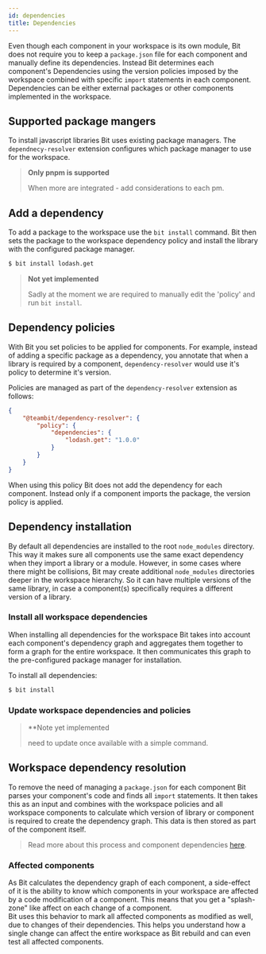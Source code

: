 ```yaml
---
id: dependencies
title: Dependencies
---
```


Even though each component in your workspace is its own module, Bit does not require you to keep a `package.json` file for each component and manually define its dependencies. Instead Bit determines each component's Dependencies using the version policies imposed by the workspace combined with specific `import` statements in each component. Dependencies can be either external packages or other components implemented in the workspace.

## Supported package mangers

To install javascript libraries Bit uses existing package managers. The `dependnecy-resolver` extension configures which package manager to use for the workspace.

> **Only pnpm is supported**
>
> When more are integrated - add considerations to each pm.

## Add a dependency

To add a package to the workspace use the `bit install` command. Bit then sets the package to the workspace dependency policy and install the library with the configured package manager.

```sh
$ bit install lodash.get
```

> **Not yet implemented**
>
> Sadly at the moment we are required to manually edit the 'policy' and run `bit install`.

## Dependency policies

With Bit you set policies to be applied for components. For example, instead of adding a specific package as a dependency, you annotate that when a library is required by a component, `dependency-resolver` would use it's policy to determine it's version.

Policies are managed as part of the `dependency-resolver` extension as follows:

```json
{
    "@teambit/dependency-resolver": {
        "policy": {
            "dependencies": {
                "lodash.get": "1.0.0"
            }
        }
    }
}
```

When using this policy Bit does not add the dependency for each component. Instead only if a component imports the package, the version policy is applied.

## Dependency installation

By default all dependencies are installed to the root `node_modules` directory. This way it makes sure all components use the same exact dependency when they import a library or a module. However, in some cases where there might be collisions, Bit may create additional `node_modules` directories deeper in the workspace hierarchy. So it can have multiple versions of the same library, in case a component(s) specifically requires a different version of a library.

### Install all workspace dependencies

When installing all dependencies for the workspace Bit takes into account each component's dependency graph and aggregates them together to form a graph for the entire workspace. It then communicates this graph to the pre-configured package manager for installation.

To install all dependencies:

```sh
$ bit install
```

### Update workspace dependencies and policies

> **Note yet implemented
>
> need to update once available with a simple command.

## Workspace dependency resolution

To remove the need of managing a `package.json` for each component Bit parses your component's code and finds all `import` statements. It then takes this as an input and combines with the workspace policies and all workspace components to calculate which version of library or component is required to create the dependency graph. This data is then stored as part of the component itself.

> Read more about this process and component dependencies [here](TODO).

### Affected components

As Bit calculates the dependency graph of each component, a side-effect of it is the ability to know which components in your workspace are affected by a code modification of a component. This means that you get a "splash-zone" like affect on each change of a component.  
Bit uses this behavior to mark all affected components as modified as well, due to changes of their dependencies. This helps you understand how a single change can affect the entire workspace as Bit rebuild and can even test all affected components.
